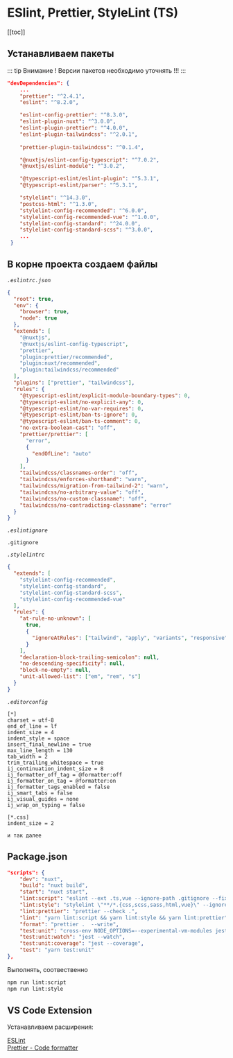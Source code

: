 # ESlint, Prettier, StyleLint (TS) #
[[toc]]

##  Устанавливаем пакеты

::: tip Внимание !
Версии пакетов необходимо уточнять !!!
:::

```json
"devDependencies": {
    ...
    "prettier": "^2.4.1",
    "eslint": "^8.2.0",

    "eslint-config-prettier": "^8.3.0",
    "eslint-plugin-nuxt": "^3.0.0",
    "eslint-plugin-prettier": "^4.0.0",
    "eslint-plugin-tailwindcss": "^2.0.1",
    
    "prettier-plugin-tailwindcss": "^0.1.4",

    "@nuxtjs/eslint-config-typescript": "^7.0.2",
    "@nuxtjs/eslint-module": "^3.0.2",

    "@typescript-eslint/eslint-plugin": "^5.3.1",
    "@typescript-eslint/parser": "^5.3.1",

    "stylelint": "^14.3.0",
    "postcss-html": "^1.3.0",
    "stylelint-config-recommended": "^6.0.0",
    "stylelint-config-recommended-vue": "^1.0.0",
    "stylelint-config-standard": "^24.0.0",
    "stylelint-config-standard-scss": "^3.0.0",
    ...
 }
```

## В корне проекта создаем файлы

*`.eslintrc.json`*
```json
{
  "root": true,
  "env": {
    "browser": true,
    "node": true
  },
  "extends": [
    "@nuxtjs",
    "@nuxtjs/eslint-config-typescript",
    "prettier",
    "plugin:prettier/recommended",
    "plugin:nuxt/recommended",
    "plugin:tailwindcss/recommended"
  ],
  "plugins": ["prettier", "tailwindcss"],
  "rules": {
    "@typescript-eslint/explicit-module-boundary-types": 0,
    "@typescript-eslint/no-explicit-any": 0,
    "@typescript-eslint/no-var-requires": 0,
    "@typescript-eslint/ban-ts-ignore": 0,
    "@typescript-eslint/ban-ts-comment": 0,
    "no-extra-boolean-cast": "off",
    "prettier/prettier": [
      "error",
      {
        "endOfLine": "auto"
      }
    ],
    "tailwindcss/classnames-order": "off",
    "tailwindcss/enforces-shorthand": "warn",
    "tailwindcss/migration-from-tailwind-2": "warn",
    "tailwindcss/no-arbitrary-value": "off",
    "tailwindcss/no-custom-classname": "off",
    "tailwindcss/no-contradicting-classname": "error"
  }
}
```

*`.eslintignore`*
```
.gitignore
```

*`.stylelintrc`*
```json
{
  "extends": [
    "stylelint-config-recommended",
    "stylelint-config-standard",
    "stylelint-config-standard-scss",
    "stylelint-config-recommended-vue"
  ],
  "rules": {
    "at-rule-no-unknown": [
      true,
      {
        "ignoreAtRules": ["tailwind", "apply", "variants", "responsive", "screen"]
      }
    ],
    "declaration-block-trailing-semicolon": null,
    "no-descending-specificity": null,
    "block-no-empty": null,
    "unit-allowed-list": ["em", "rem", "s"]
  }
}
```

*`.editorconfig`*
```
[*]
charset = utf-8
end_of_line = lf
indent_size = 4
indent_style = space
insert_final_newline = true
max_line_length = 130
tab_width = 2
trim_trailing_whitespace = true
ij_continuation_indent_size = 8
ij_formatter_off_tag = @formatter:off
ij_formatter_on_tag = @formatter:on
ij_formatter_tags_enabled = false
ij_smart_tabs = false
ij_visual_guides = none
ij_wrap_on_typing = false

[*.css]
indent_size = 2

и так далее

```

## Package.json
```json
"scripts": {
    "dev": "nuxt",
    "build": "nuxt build",
    "start": "nuxt start",
    "lint:script": "eslint --ext .ts,vue --ignore-path .gitignore --fix src",
    "lint:style": "stylelint \"**/*.{css,scss,sass,html,vue}\" --ignore-path .gitignore",
    "lint:prettier": "prettier --check .",
    "lint": "yarn lint:script && yarn lint:style && yarn lint:prettier",
    "format": "prettier .  --write",
    "test:unit": "cross-env NODE_OPTIONS=--experimental-vm-modules jest --no-cache --runInBand",
    "test:unit:watch": "jest --watch",
    "test:unit:coverage": "jest --coverage",
    "test": "yarn test:unit"
},
```

Выполнять, соотвественно
```sh
npm run lint:script
npm run lint:style
```

## VS Code Extension

Устанавливаем расширения:

[ESLint](https://marketplace.visualstudio.com/items?itemName=dbaeumer.vscode-eslint)\
[Prettier - Code formatter](https://marketplace.visualstudio.com/items?itemName=esbenp.prettier-vscode)


